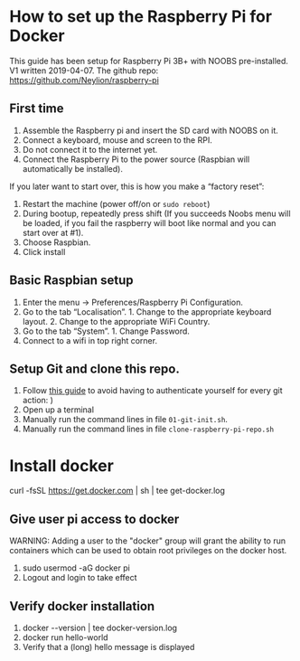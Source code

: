 # How to set up the Raspberry Pi for Docker
This guide has been setup for Raspberry Pi 3B+ with NOOBS pre-installed. V1 written 2019-04-07.
The github repo: https://github.com/Neylion/raspberry-pi

## First time
1. Assemble the Raspberry pi and insert the SD card with NOOBS on it.
2. Connect a keyboard, mouse and screen to the RPI.
3. Do not connect it to the internet yet.
4. Connect the Raspberry Pi to the power source (Raspbian will automatically be installed).

If you later want to start over, this is how you make a “factory reset”:

1. Restart the machine (power off/on or `sudo reboot`)
2. During bootup, repeatedly press shift (If you succeeds Noobs menu will be loaded, if you fail the raspberry will boot like normal and you can start over at #1).
3. Choose Raspbian.
4. Click install

## Basic Raspbian setup
1. Enter the menu -> Preferences/Raspberry Pi Configuration.
  1. Go to the tab “Localisation”.
    1. Change to the appropriate keyboard layout.
    2. Change to the appropriate WiFi Country.
  2. Go to the tab “System”.
    1. Change Password.
2. Connect to a wifi in top right corner.

## Setup Git and clone this repo.
1. Follow [this guide](https://stackoverflow.com/questions/8588768/how-do-i-avoid-the-specification-of-the-username-and-password-at-every-git-push) to avoid having to authenticate yourself for every git action: )
2. Open up a terminal
3. Manually run the command lines in file ``01-git-init.sh``.
4. Manually run the command lines in file ``clone-raspberry-pi-repo.sh``

# Install docker

curl -fsSL https://get.docker.com | sh | tee get-docker.log

## Give user pi access to docker

WARNING: Adding a user to the "docker" group will grant the ability to run containers which can be used to obtain root privileges on the docker host.

1. sudo usermod -aG docker pi
2. Logout and login to take effect

## Verify docker installation

1. docker --version | tee docker-version.log
2. docker run hello-world
3. Verify that a (long) hello message is displayed